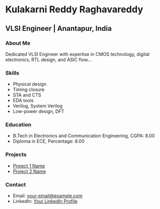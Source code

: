 # Kulakarni Reddy Raghavareddy
## VLSI Engineer | Anantapur, India

### **About Me**
Dedicated VLSI Engineer with expertise in CMOS technology, digital electronics, RTL design, and ASIC flow...

### **Skills**
- Physical design
- Timing closure
- STA and CTS
- EDA tools
- Verilog, System Verilog
- Low-power design, DFT

### **Education**
- B.Tech in Electronics and Communication Engineering, CGPA: 8.00
- Diploma in ECE, Percentage: 8.00

### **Projects**
- [Project 1 Name](link)
- [Project 2 Name](link)

### **Contact**
- Email: your-email@example.com
- LinkedIn: [Your LinkedIn Profile](url)